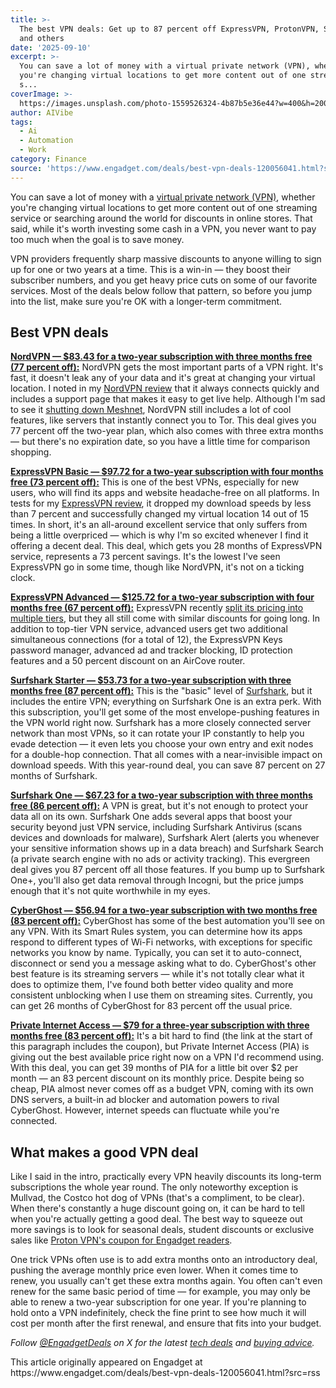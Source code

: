 ```yaml
---
title: >-
  The best VPN deals: Get up to 87 percent off ExpressVPN, ProtonVPN, Surfshark
  and others
date: '2025-09-10'
excerpt: >-
  You can save a lot of money with a virtual private network (VPN), whether
  you're changing virtual locations to get more content out of one streaming
  s...
coverImage: >-
  https://images.unsplash.com/photo-1559526324-4b87b5e36e44?w=400&h=200&fit=crop&auto=format
author: AIVibe
tags:
  - Ai
  - Automation
  - Work
category: Finance
source: 'https://www.engadget.com/deals/best-vpn-deals-120056041.html?src=rss'
---
```

<p>You can save a lot of money with a <a data-i13n="cpos:1;pos:1" href="https://www.engadget.com/cybersecurity/vpn/best-vpn-130004396.html">virtual private network (VPN)</a>, whether you're changing virtual locations to get more content out of one streaming service or searching around the world for discounts in online stores. That said, while it's worth investing some cash in a VPN, you never want to pay too much when the goal is to save money.</p> 
<p>VPN providers frequently sharp massive discounts to anyone willing to sign up for one or two years at a time. This is a win-in — they boost their subscriber numbers, and you get heavy price cuts on some of our favorite services. Most of the deals below follow that pattern, so before you jump into the list, make sure you're OK with a longer-term commitment.</p> <span id="end-legacy-contents"></span>
<h2 id="jump-link-best-vpn-deals"><strong>Best VPN deals</strong></h2> 
<p>
 <core-commerce id="96ac5765cf384f3bbb95c5bf40b9a658" data-type="product-list" data-original-url="https://protonvpn.com/l/vpn-home-plans-offer-66"></core-commerce></p> 
<p><a data-i13n="elm:affiliate_link;sellerN:NordVPN;elmt:;cpos:2;pos:1" href="https://shopping.yahoo.com/rdlw?merchantId=c52a3d27-2d9a-44d8-8cf2-6f6387b122a0&amp;siteId=us-engadget&amp;pageId=1p-autolink&amp;contentUuid=3820f07f-0c5e-4a96-baba-d6d9ea0510c3&amp;featureId=text-link&amp;merchantName=NordVPN&amp;linkText=NordVPN+%E2%80%94+%2483.43+for+a+two-year+subscription+with+three+months+free+%2877+percent+off%29%3A&amp;custData=eyJzb3VyY2VOYW1lIjoiV2ViLURlc2t0b3AtVmVyaXpvbiIsImxhbmRpbmdVcmwiOiJodHRwczovL25vcmR2cG4uY29tL3NwZWNpYWwvIiwiY29udGVudFV1aWQiOiIzODIwZjA3Zi0wYzVlLTRhOTYtYmFiYS1kNmQ5ZWEwNTEwYzMiLCJvcmlnaW5hbFVybCI6Imh0dHBzOi8vbm9yZHZwbi5jb20vc3BlY2lhbC8ifQ&amp;signature=AQAAAdOT-QW4mYUKKaZHKPgEaTgjP68Gxzw0j_z_9YlV2rsv&amp;gcReferrer=https%3A%2F%2Fnordvpn.com%2Fspecial%2F" class="rapid-with-clickid" data-original-link="https://nordvpn.com/special/"><strong>NordVPN — $83.43 for a two-year subscription with three months free (77 percent off):</strong></a> NordVPN gets the most important parts of a VPN right. It's fast, it doesn't leak any of your data and it's great at changing your virtual location. I noted in my <a data-i13n="cpos:3;pos:1" href="https://www.engadget.com/cybersecurity/vpn/nordvpn-review-2025-innovative-features-a-few-missteps-163000578.html">NordVPN review</a> that it always connects quickly and includes a support page that makes it easy to get live help. Although I'm sad to see it <a data-i13n="cpos:4;pos:1" href="https://www.engadget.com/cybersecurity/vpn/nordvpn-will-discontinue-meshnet-on-december-1-175538284.html">shutting down Meshnet</a>, NordVPN still includes a lot of cool features, like servers that instantly connect you to Tor. This deal gives you 77 percent off the two-year plan, which also comes with three extra months — but there's no expiration date, so you have a little time for comparison shopping.</p> 
<p><a data-i13n="elm:affiliate_link;sellerN:ExpressVPN;elmt:;cpos:5;pos:1" href="https://shopping.yahoo.com/rdlw?merchantId=4255ebf1-6185-403e-9be2-91ab47ad1ac3&amp;siteId=us-engadget&amp;pageId=1p-autolink&amp;contentUuid=3820f07f-0c5e-4a96-baba-d6d9ea0510c3&amp;featureId=text-link&amp;merchantName=ExpressVPN&amp;linkText=ExpressVPN+Basic+%E2%80%94+%2497.72+for+a+two-year+subscription+with+four+months+free+%2873+percent+off%29%3A&amp;custData=eyJzb3VyY2VOYW1lIjoiV2ViLURlc2t0b3AtVmVyaXpvbiIsImxhbmRpbmdVcmwiOiJodHRwczovL3d3dy5leHByZXNzdnBuLmNvbS90b3Avc3BlY2lhbC1kZWFsL29mZmVyIiwiY29udGVudFV1aWQiOiIzODIwZjA3Zi0wYzVlLTRhOTYtYmFiYS1kNmQ5ZWEwNTEwYzMiLCJvcmlnaW5hbFVybCI6Imh0dHBzOi8vd3d3LmV4cHJlc3N2cG4uY29tL3RvcC9zcGVjaWFsLWRlYWwvb2ZmZXIifQ&amp;signature=AQAAAdvyvaCYKEPEDRaiHSVqiB_O8xJWLFXjCV92TS8ZM1Yw&amp;gcReferrer=https%3A%2F%2Fwww.expressvpn.com%2Ftop%2Fspecial-deal%2Foffer" class="rapid-with-clickid" data-original-link="https://www.expressvpn.com/top/special-deal/offer"><strong>ExpressVPN Basic — $97.72 for a two-year subscription with four months free (73 percent off):</strong></a> This is one of the best VPNs, especially for new users, who will find its apps and website headache-free on all platforms. In tests for my <a data-i13n="cpos:6;pos:1" href="https://www.engadget.com/vpn-review-expressvpn-2023-gaming-streaming-160052492.html">ExpressVPN review</a>, it dropped my download speeds by less than 7 percent and successfully changed my virtual location 14 out of 15 times. In short, it's an all-around excellent service that only suffers from being a little overpriced — which is why I'm so excited whenever I find it offering a decent deal. This deal, which gets you 28 months of ExpressVPN service, represents a 73 percent savings. It's the lowest I've seen ExpressVPN go in some time, though like NordVPN, it's not on a ticking clock.</p> 
<p><a data-i13n="elm:affiliate_link;sellerN:ExpressVPN;elmt:;cpos:7;pos:1" href="https://shopping.yahoo.com/rdlw?merchantId=4255ebf1-6185-403e-9be2-91ab47ad1ac3&amp;siteId=us-engadget&amp;pageId=1p-autolink&amp;contentUuid=3820f07f-0c5e-4a96-baba-d6d9ea0510c3&amp;featureId=text-link&amp;merchantName=ExpressVPN&amp;linkText=ExpressVPN+Advanced+%E2%80%94+%24125.72+for+a+two-year+subscription+with+four+months+free+%2867+percent+off%29%3A&amp;custData=eyJzb3VyY2VOYW1lIjoiV2ViLURlc2t0b3AtVmVyaXpvbiIsImxhbmRpbmdVcmwiOiJodHRwczovL3d3dy5leHByZXNzdnBuLmNvbS9vcmRlci8iLCJjb250ZW50VXVpZCI6IjM4MjBmMDdmLTBjNWUtNGE5Ni1iYWJhLWQ2ZDllYTA1MTBjMyIsIm9yaWdpbmFsVXJsIjoiaHR0cHM6Ly93d3cuZXhwcmVzc3Zwbi5jb20vb3JkZXIvIn0&amp;signature=AQAAAYJJJiCVpBWMd-u8PFtNT1KgZesvJI5NwAjxhMUGyhNp&amp;gcReferrer=https%3A%2F%2Fwww.expressvpn.com%2Forder%2F" class="rapid-with-clickid" data-original-link="https://www.expressvpn.com/order/"><strong>ExpressVPN Advanced — $125.72 for a two-year subscription with four months free (67 percent off):</strong></a> ExpressVPN recently <a data-i13n="cpos:8;pos:1" href="https://www.engadget.com/cybersecurity/vpn/expressvpn-switches-to-multi-tiered-pricing-with-more-feature-options-130016633.html">split its pricing into multiple tiers</a>, but they all still come with similar discounts for going long. In addition to top-tier VPN service, advanced users get two additional simultaneous connections (for a total of 12), the ExpressVPN Keys password manager, advanced ad and tracker blocking, ID protection features and a 50 percent discount on an AirCove router.</p> 
<p><a data-i13n="elm:affiliate_link;sellerN:surfshark;elmt:;cpos:9;pos:1" href="https://shopping.yahoo.com/rdlw?merchantId=6119f7ca-bf13-40ba-b3f6-2a335a8890f6&amp;siteId=us-engadget&amp;pageId=1p-autolink&amp;contentUuid=3820f07f-0c5e-4a96-baba-d6d9ea0510c3&amp;featureId=text-link&amp;merchantName=surfshark&amp;linkText=Surfshark+Starter+%E2%80%94+%2453.73+for+a+two-year+subscription+with+three+months+free+%2887+percent+off%29%3A&amp;custData=eyJzb3VyY2VOYW1lIjoiV2ViLURlc2t0b3AtVmVyaXpvbiIsImxhbmRpbmdVcmwiOiJodHRwczovL3N1cmZzaGFyay5jb20vcHJpY2luZyIsImNvbnRlbnRVdWlkIjoiMzgyMGYwN2YtMGM1ZS00YTk2LWJhYmEtZDZkOWVhMDUxMGMzIiwib3JpZ2luYWxVcmwiOiJodHRwczovL3N1cmZzaGFyay5jb20vcHJpY2luZyJ9&amp;signature=AQAAAdH2FAIDIVtPS_0cqGWMA7QRjWMeFVrXRjSMMEO0fqYM&amp;gcReferrer=https%3A%2F%2Fsurfshark.com%2Fpricing" class="rapid-with-clickid" data-original-link="https://surfshark.com/pricing"><strong>Surfshark Starter — $53.73 for a two-year subscription with three months free (87 percent off):</strong></a> This is the "basic" level of <a data-i13n="cpos:10;pos:1" href="https://www.engadget.com/cybersecurity/vpn/surfshark-vpn-review-a-fast-vpn-for-casual-users-170022675.html">Surfshark</a>, but it includes the entire VPN; everything on Surfshark One is an extra perk. With this subscription, you'll get some of the most envelope-pushing features in the VPN world right now. Surfshark has a more closely connected server network than most VPNs, so it can rotate your IP constantly to help you evade detection — it even lets you choose your own entry and exit nodes for a double-hop connection. That all comes with a near-invisible impact on download speeds. With this year-round deal, you can save 87 percent on 27 months of Surfshark.</p> 
<p><a data-i13n="elm:affiliate_link;sellerN:surfshark;elmt:;cpos:11;pos:1" href="https://shopping.yahoo.com/rdlw?merchantId=6119f7ca-bf13-40ba-b3f6-2a335a8890f6&amp;siteId=us-engadget&amp;pageId=1p-autolink&amp;contentUuid=3820f07f-0c5e-4a96-baba-d6d9ea0510c3&amp;featureId=text-link&amp;merchantName=surfshark&amp;linkText=Surfshark+One+%E2%80%94+%2467.23+for+a+two-year+subscription+with+three+months+free+%2886+percent+off%29%3A&amp;custData=eyJzb3VyY2VOYW1lIjoiV2ViLURlc2t0b3AtVmVyaXpvbiIsImxhbmRpbmdVcmwiOiJodHRwczovL3N1cmZzaGFyay5jb20vcHJpY2luZyIsImNvbnRlbnRVdWlkIjoiMzgyMGYwN2YtMGM1ZS00YTk2LWJhYmEtZDZkOWVhMDUxMGMzIiwib3JpZ2luYWxVcmwiOiJodHRwczovL3N1cmZzaGFyay5jb20vcHJpY2luZyJ9&amp;signature=AQAAAdH2FAIDIVtPS_0cqGWMA7QRjWMeFVrXRjSMMEO0fqYM&amp;gcReferrer=https%3A%2F%2Fsurfshark.com%2Fpricing" class="rapid-with-clickid" data-original-link="https://surfshark.com/pricing"><strong>Surfshark One — $67.23 for a two-year subscription with three months free (86 percent off):</strong></a> A VPN is great, but it's not enough to protect your data all on its own. Surfshark One adds several apps that boost your security beyond just VPN service, including Surfshark Antivirus (scans devices and downloads for malware), Surfshark Alert (alerts you whenever your sensitive information shows up in a data breach) and Surfshark Search (a private search engine with no ads or activity tracking). This evergreen deal gives you 87 percent off all those features. If you bump up to Surfshark One+, you'll also get data removal through Incogni, but the price jumps enough that it's not quite worthwhile in my eyes.</p> 
<p><a data-i13n="elm:affiliate_link;sellerN:CyberGhost;elmt:;cpos:12;pos:1" href="https://shopping.yahoo.com/rdlw?merchantId=9fd99815-3196-46cf-9b6f-707caf84c282&amp;siteId=us-engadget&amp;pageId=1p-autolink&amp;contentUuid=3820f07f-0c5e-4a96-baba-d6d9ea0510c3&amp;featureId=text-link&amp;merchantName=CyberGhost&amp;linkText=CyberGhost+%E2%80%94+%2456.94+for+a+two-year+subscription+with+two+months+free+%2883+percent+off%29%3A&amp;custData=eyJzb3VyY2VOYW1lIjoiV2ViLURlc2t0b3AtVmVyaXpvbiIsImxhbmRpbmdVcmwiOiJodHRwczovL3d3dy5jeWJlcmdob3N0dnBuLmNvbS9idXkvY3liZXJnaG9zdC12cG4tMyIsImNvbnRlbnRVdWlkIjoiMzgyMGYwN2YtMGM1ZS00YTk2LWJhYmEtZDZkOWVhMDUxMGMzIiwib3JpZ2luYWxVcmwiOiJodHRwczovL3d3dy5jeWJlcmdob3N0dnBuLmNvbS9idXkvY3liZXJnaG9zdC12cG4tMyJ9&amp;signature=AQAAAVFDOemP8POGnLzpyPpCaI_la8hdkR0Ve_jFdJWf5NL4&amp;gcReferrer=https%3A%2F%2Fwww.cyberghostvpn.com%2Fbuy%2Fcyberghost-vpn-3" class="rapid-with-clickid" data-original-link="https://www.cyberghostvpn.com/buy/cyberghost-vpn-3"><strong>CyberGhost — $56.94 for a two-year subscription with two months free (83 percent off):</strong></a> CyberGhost has some of the best automation you'll see on any VPN. With its Smart Rules system, you can determine how its apps respond to different types of Wi-Fi networks, with exceptions for specific networks you know by name. Typically, you can set it to auto-connect, disconnect or send you a message asking what to do. CyberGhost's other best feature is its streaming servers — while it's not totally clear what it does to optimize them, I've found both better video quality and more consistent unblocking when I use them on streaming sites. Currently, you can get 26 months of CyberGhost for 83 percent off the usual price.</p> 
<p><a data-i13n="elm:affiliate_link;sellerN:private internet access;elmt:;cpos:13;pos:1" href="https://shopping.yahoo.com/rdlw?merchantId=8b0732cc-efc2-4542-849d-cadc641525e2&amp;siteId=us-engadget&amp;pageId=1p-autolink&amp;contentUuid=3820f07f-0c5e-4a96-baba-d6d9ea0510c3&amp;featureId=text-link&amp;merchantName=private+internet+access&amp;linkText=Private+Internet+Access+%E2%80%94+%2479+for+a+three-year+subscription+with+three+months+free+%2883+percent+off%29%3A&amp;custData=eyJzb3VyY2VOYW1lIjoiV2ViLURlc2t0b3AtVmVyaXpvbiIsImxhbmRpbmdVcmwiOiJodHRwczovL3d3dy5wcml2YXRlaW50ZXJuZXRhY2Nlc3MuY29tL2J1eS12cG4tb25saW5lP2NvdXBvbj1vZmZpY2lhbC1zaXRlIiwiY29udGVudFV1aWQiOiIzODIwZjA3Zi0wYzVlLTRhOTYtYmFiYS1kNmQ5ZWEwNTEwYzMiLCJvcmlnaW5hbFVybCI6Imh0dHBzOi8vd3d3LnByaXZhdGVpbnRlcm5ldGFjY2Vzcy5jb20vYnV5LXZwbi1vbmxpbmU_Y291cG9uPW9mZmljaWFsLXNpdGUifQ&amp;signature=AQAAATlqHa_vZEKuis4XsOMk7-D6bWa2kZz1DudT0Xrs_4bN&amp;gcReferrer=https%3A%2F%2Fwww.privateinternetaccess.com%2Fbuy-vpn-online%3Fcoupon%3Dofficial-site" class="rapid-with-clickid" data-original-link="https://www.privateinternetaccess.com/buy-vpn-online?coupon=official-site"><strong>Private Internet Access — $79 for a three-year subscription with three months free (83 percent off):</strong></a> It's a bit hard to find (the link at the start of this paragraph includes the coupon), but Private Internet Access (PIA) is giving out the best available price right now on a VPN I'd recommend using. With this deal, you can get 39 months of PIA for a little bit over $2 per month — an 83 percent discount on its monthly price. Despite being so cheap, PIA almost never comes off as a budget VPN, coming with its own DNS servers, a built-in ad blocker and automation powers to rival CyberGhost. However, internet speeds can fluctuate while you're connected.</p> 
<h2 id="jump-link-what-makes-a-good-vpn-deal"><strong>What makes a good VPN deal</strong></h2> 
<p>Like I said in the intro, practically every VPN heavily discounts its long-term subscriptions the whole year round. The only noteworthy exception is Mullvad, the Costco hot dog of VPNs (that's a compliment, to be clear). When there's constantly a huge discount going on, it can be hard to tell when you're actually getting a good deal. The best way to squeeze out more savings is to look for seasonal deals, student discounts or exclusive sales like <a data-i13n="elm:affiliate_link;sellerN:ProtonVPN;elmt:;cpos:14;pos:1" href="https://shopping.yahoo.com/rdlw?merchantId=06a20697-4135-4e83-a421-f326eee937ed&amp;siteId=us-engadget&amp;pageId=1p-autolink&amp;contentUuid=3820f07f-0c5e-4a96-baba-d6d9ea0510c3&amp;featureId=text-link&amp;merchantName=ProtonVPN&amp;linkText=Proton+VPN%27s+coupon+for+Engadget+readers&amp;custData=eyJzb3VyY2VOYW1lIjoiV2ViLURlc2t0b3AtVmVyaXpvbiIsImxhbmRpbmdVcmwiOiJodHRwczovL3Byb3RvbnZwbi5jb20vbC92cG4taG9tZS1wbGFucy1vZmZlci02NiIsImNvbnRlbnRVdWlkIjoiMzgyMGYwN2YtMGM1ZS00YTk2LWJhYmEtZDZkOWVhMDUxMGMzIiwib3JpZ2luYWxVcmwiOiJodHRwczovL3Byb3RvbnZwbi5jb20vbC92cG4taG9tZS1wbGFucy1vZmZlci02NiJ9&amp;signature=AQAAAXblbAdg41Upy-ikI1NWGnvIj4qyrHoZiRe-XQqP16_n&amp;gcReferrer=https%3A%2F%2Fprotonvpn.com%2Fl%2Fvpn-home-plans-offer-66" class="rapid-with-clickid" data-original-link="https://protonvpn.com/l/vpn-home-plans-offer-66">Proton VPN's coupon for Engadget readers</a>.</p> 
<p>One trick VPNs often use is to add extra months onto an introductory deal, pushing the average monthly price even lower. When it comes time to renew, you usually can't get these extra months again. You often can't even renew for the same basic period of time — for example, you may only be able to renew a two-year subscription for one year. If you're planning to hold onto a VPN indefinitely, check the fine print to see how much it will cost per month after the first renewal, and ensure that fits into your budget.</p> 
<p><em>Follow </em><a data-i13n="cpos:15;pos:1" href="https://twitter.com/EngadgetDeals"><em>@EngadgetDeals</em></a><em> on X for the latest </em><a data-i13n="cpos:16;pos:1" href="https://www.engadget.com/deals/"><em>tech deals</em></a><em> and </em><a data-i13n="cpos:17;pos:1" href="https://www.engadget.com/best-tech/"><em>buying advice</em></a><em>.</em></p>This article originally appeared on Engadget at https://www.engadget.com/deals/best-vpn-deals-120056041.html?src=rss
